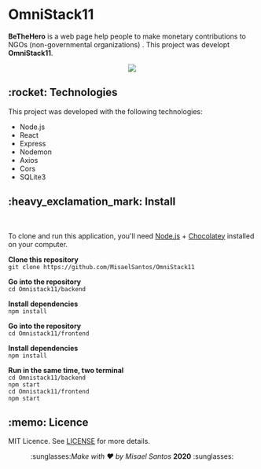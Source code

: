 <h1>OmniStack11</h1>

**BeTheHero** is a web page help people to make monetary contributions to NGOs (non-governmental organizations) . This project was developt **OmniStack11**.

<p align = "center">
<img src = "https://github.com/MisaelSantos/semanaOmniStack11/blob/master/frontend/src/Assets/logo.svg">
</p>


<h2> :rocket: Technologies </h2>

This project was developed with the following technologies:

* Node.js
* React
* Express
* Nodemon
* Axios
* Cors
* SQLite3

 
<h2> :heavy_exclamation_mark: Install </h2>
 
 <br>
 
To clone and run this application, you'll need [Node.js](https://nodejs.org/en/) + [Chocolatey](https://chocolatey.org/) installed on your computer.

**Clone this repository**
<br>
`git clone https://github.com/MisaelSantos/OmniStack11`

**Go into the repository**
<br>
`cd Omnistack11/backend`

**Install dependencies**
<br>
`npm install`

**Go into the repository**
<br>
`cd Omnistack11/frontend`

**Install dependencies**
<br>
`npm install`

**Run in the same time, two terminal**
<br>
`cd Omnistack11/backend`
<br>
`npm start`
<br>
`cd Omnistack11/frontend`
<br>
`npm start`


<h2> :memo: Licence </h2>
  
MIT Licence. See [LICENSE](https://github.com/MisaelSantos/OmniStack11/blob/master/LICENSE) for more details.

<p align = "center">
  :sunglasses:<i>Make with ♥ by Misael Santos</i> <strong>2020</strong> :sunglasses: 
</p>
